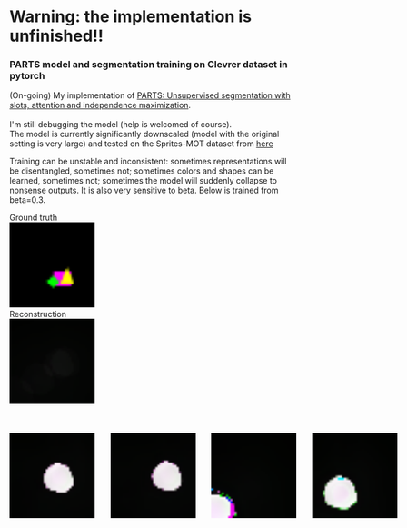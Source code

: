 # Warning: the implementation is unfinished!! 
### PARTS model and segmentation training on Clevrer dataset in pytorch
(On-going) My implementation of [PARTS: Unsupervised segmentation with slots, attention and independence maximization](https://openaccess.thecvf.com/content/ICCV2021/papers/Zoran_PARTS_Unsupervised_Segmentation_With_Slots_Attention_and_Independence_Maximization_ICCV_2021_paper.pdf).
<br/><br/>
I'm still debugging the model (help is welcomed of course). \
The model is currently significantly downscaled (model with the original setting is very large) and tested on the Sprites-MOT dataset from [here](https://github.com/ecker-lab/object-centric-representation-benchmark)

Training can be unstable and inconsistent: sometimes representations will be disentangled, sometimes not; sometimes colors and shapes can be learned, sometimes not; sometimes the model will suddenly collapse to nonsense outputs. It is also very sensitive to beta. Below is trained from beta=0.3. 

<div>Ground truth<br/><img width="150" alt="" src="/images/gt1.gif"></div>  <nobr/> <div>Reconstruction<br/><img width="150" alt="" src="/images/recon1.gif"></div><br/><br/>


<img width="150" alt="" src="/images/0_1.gif"> &nbsp;&nbsp;&nbsp;&nbsp;&nbsp; <img width="150" alt="" src="/images/1_1.gif"> &nbsp;&nbsp;&nbsp;&nbsp;&nbsp; <img width="150" alt="" src="/images/2_1.gif"> &nbsp;&nbsp;&nbsp;&nbsp;&nbsp; <img width="150" alt="" src="/images/3_1.gif">
